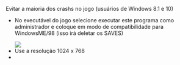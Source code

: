 Evitar a maioria dos crashs no jogo (usuários de Windows 8.1 e 10)

<ul>
<li><p>No executável do jogo selecione executar este programa como administrador e coloque em modo de compatibilidade para WindowsME/98 (isso irá deletar os SAVES)</p>
    <img src=".assets/">
</li>

<li>Use a resolução 1024 x 768</li>
<li>

